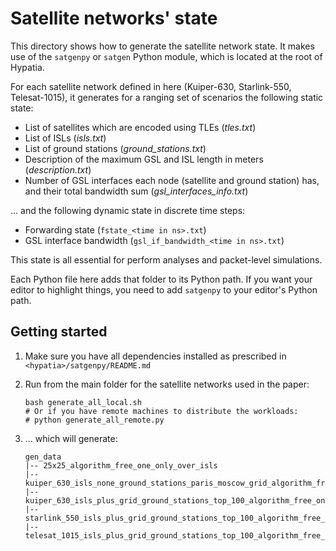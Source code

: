 # Satellite networks' state

This directory shows how to generate the satellite network state. It makes use of the
`satgenpy` or `satgen` Python module, which is located at the root of Hypatia.

For each satellite network defined in here (Kuiper-630, Starlink-550, Telesat-1015),
it generates for a ranging set of scenarios the following static state:

* List of satellites which are encoded using TLEs (_tles.txt_)
* List of ISLs (_isls.txt_)
* List of ground stations (_ground_stations.txt_)
* Description of the maximum GSL and ISL length in meters (_description.txt_)
* Number of GSL interfaces each node (satellite and ground station) has, 
  and their total bandwidth sum (_gsl_interfaces_info.txt_)
  
... and the following dynamic state in discrete time steps:

* Forwarding state (`fstate_<time in ns>.txt`)
* GSL interface bandwidth (`gsl_if_bandwidth_<time in ns>.txt`)

This state is all essential for perform analyses and packet-level simulations.

Each Python file here adds that folder to its Python path. If you want your
editor to highlight things, you need to add `satgenpy` to your editor's 
Python path.

## Getting started

1. Make sure you have all dependencies installed as prescribed in 
   `<hypatia>/satgenpy/README.md`

2. Run from the main folder for the satellite networks used in the paper:
   ```
   bash generate_all_local.sh
   # Or if you have remote machines to distribute the workloads:
   # python generate_all_remote.py
   ```
   
3. ... which will generate:
   ```
   gen_data
   |-- 25x25_algorithm_free_one_only_over_isls
   |-- kuiper_630_isls_none_ground_stations_paris_moscow_grid_algorithm_free_one_only_gs_relays
   |-- kuiper_630_isls_plus_grid_ground_stations_top_100_algorithm_free_one_only_over_isls
   |-- starlink_550_isls_plus_grid_ground_stations_top_100_algorithm_free_one_only_over_isls
   |-- telesat_1015_isls_plus_grid_ground_stations_top_100_algorithm_free_one_only_over_isls
   ```
